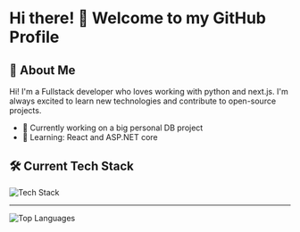 # Hi there! 👋 Welcome to my GitHub Profile

## 🚀 About Me

Hi! I'm a Fullstack developer who loves working with python and next.js. I'm always excited to learn new technologies and contribute to open-source projects.

- 🔭 Currently working on a big personal DB project
- 🌱 Learning: React and ASP.NET core

## 🛠️ Current Tech Stack

![Tech Stack](https://skillicons.dev/icons?i=js,ts,html,nextjs,python,docker)

----

![Top Languages](https://github-readme-stats.vercel.app/api/top-langs/?username=jonejola1&layout=compact&theme=dark)
